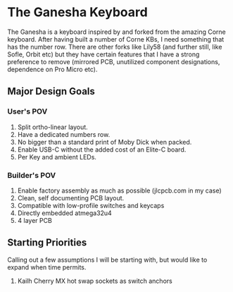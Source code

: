 # The Ganesha Keyboard

The Ganesha is a keyboard inspired by and forked from the amazing Corne keyboard. After having built a number
of Corne KBs, I need something that has the number row. There are other forks like Lily58 (and further still, like
Sofle, Orbit etc) but they have certain features that I have a strong preference to remove (mirrored PCB, unutilized
component designations, dependence on Pro Micro etc).

## Major Design Goals
### User's POV
1. Split ortho-linear layout.
2. Have a dedicated numbers row.
3. No bigger than a standard print of Moby Dick when packed.
4. Enable USB-C without the added cost of an Elite-C board.
5. Per Key and ambient LEDs.

### Builder's POV
1. Enable factory assembly as much as possible (jlcpcb.com in my case)
2. Clean, self documenting PCB layout.
3. Compatible with low-profile switches and keycaps
4. Directly embedded atmega32u4
5. 4 layer PCB

## Starting Priorities
Calling out a few assumptions I will be starting with, but would like to expand when time permits.
1. Kailh Cherry MX hot swap sockets as switch anchors
